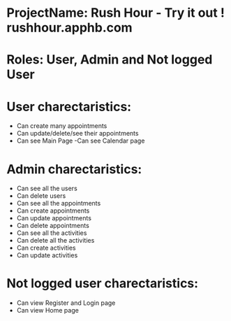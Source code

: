# ProjectName: Rush Hour - Try it out ! rushhour.apphb.com

# Roles: User, Admin and Not logged User

# User charectaristics:
- Can create many appointments
- Can update/delete/see their appointments 
- Can see Main Page
-Can see Calendar page



# Admin charectaristics:
- Can see all the users
- Can delete users
- Can see all the appointments
- Can create appointments
- Can update appointments
- Can delete appointments
- Can see all the activities
- Can delete all the activities
- Can create activities
- Can update activities


# Not logged user charectaristics:
- Can view Register and Login page
- Can view Home page
